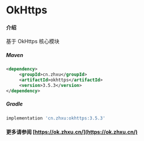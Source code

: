 # OkHttps

#### 介绍

基于 OkHttps 核心模块


##### Maven

```xml
<dependency>
     <groupId>cn.zhxu</groupId>
     <artifactId>okhttps</artifactId>
     <version>3.5.3</version>
</dependency>
```

##### Gradle

```groovy
implementation 'cn.zhxu:okhttps:3.5.3'
```

#### 更多请参阅 [https://ok.zhxu.cn/](https://ok.zhxu.cn/)
